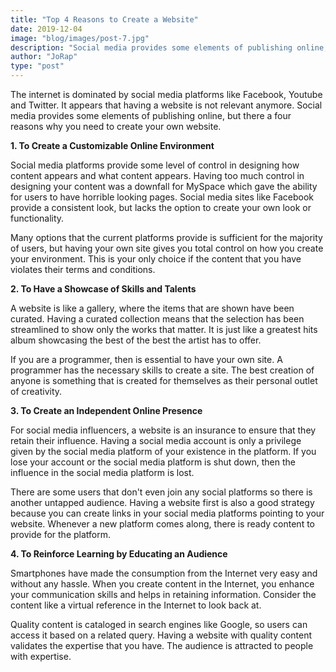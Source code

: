 ```yaml
---
title: "Top 4 Reasons to Create a Website"
date: 2019-12-04
image: "blog/images/post-7.jpg"
description: "Social media provides some elements of publishing online, but there a four reasons why you need to create your own website."
author: "JoRap"
type: "post"
---
```


The internet is dominated by social media platforms like Facebook, Youtube and Twitter. It appears that having a website is not relevant anymore. Social media provides some elements of publishing online, but there a four reasons why you need to create your own website.

**1. To Create a Customizable Online Environment**

Social media platforms provide some level of control in designing how content appears and what content appears. Having too much control in designing your content was a downfall for MySpace which gave the ability for users to have horrible looking pages. Social media sites like Facebook provide a consistent look, but lacks the option to create your own look or functionality.

Many options that the current platforms provide is sufficient for the majority of users, but having your own site gives you total control on how you create your environment. This is your only choice if the content that you have violates their terms and conditions.

**2. To Have a Showcase of Skills and Talents**

A website is like a gallery, where the items that are shown have been curated. Having a curated collection means that the selection has been streamlined to show only the works that matter. It is just like a greatest hits album showcasing the best of the best the artist has to offer.

If you are a programmer, then is essential to have your own site. A programmer has the necessary skills to create a site. The best creation of anyone is something that is created for themselves as their personal outlet of creativity.

**3. To Create an Independent Online Presence**

For social media influencers, a website is an insurance to ensure that they retain their influence. Having a social media account is only a privilege given by the social media platform of your existence in the platform. If you lose your account or the social media platform is shut down, then the influence in the social media platform is lost.

There are some users that don't even join any social platforms so there is another untapped audience. Having a website first is also a good strategy because you can create links in your social media platforms pointing to your website. Whenever a new platform comes along, there is ready content to provide for the platform.

**4. To Reinforce Learning by Educating an Audience**

Smartphones have made the consumption from the Internet very easy and without any hassle. When you create content in the Internet, you enhance your communication skills and helps in retaining information. Consider the content like a virtual reference in the Internet to look back at.

Quality content is cataloged in search engines like Google, so users can access it based on a related query. Having a website with quality content validates the expertise that you have. The audience is attracted to people with expertise.
